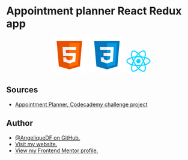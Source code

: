 # Appointment planner React Redux app

<div align="center">
  <img src="./src/images/logo-html5.svg">
  <img src="./src/images/logo-css3.svg">
  <img width="64px" src="./src/images/logo-reactjs-small.svg">
</div>

## Sources

- [Appointment Planner, Codecademy challenge project](https://www.codecademy.com/paths/advanced-react-redux-sp/tracks/advanced-react-redux-sp-react/modules/react-challenge-project/projects/appointment-planner)

## Author

- [@AngeliqueDF on GitHub.](https://github.com/AngeliqueDF)
- [Visit my website.](https://adf.dev)
- [View my Frontend Mentor profile.](https://www.frontendmentor.io/profile/AngeliqueDF)
